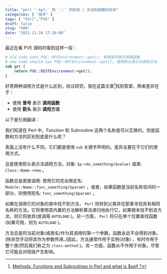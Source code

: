 ```yaml
---
title: "perl '-&gt;' 和 '::' 的区别 | 方法和函数的区别"
categories: [ "技术" ]
tags: [ "Perl","PVE" ]
draft: false
slug: "600"
date: "2021-11-24 17:38:00"
---
```


最近在看 PVE 源码时看到这样一段：

```perl
# old code uses PVE::RPCEnvironment::get(); 使用冒号表示调用函数
# new code should use PVE::RPCEnvironment->get(); 使用箭头表示法调用方法
sub get {
    return PVE::RESTEnvironment->get();
}
```

好奇两种调用方式是什么区别，经过研究，我在这篇文章[^1]找到答案，两者差异在于：

- 使用 **冒号** 表示 **调用函数**
- 使用 **箭头** 表示 **调用方法**

[^1]: [Methods, Functions and Subroutines in Perl and what is $self ?](https://perlmaven.com/methods-functions-and-subroutines-in-perl)

以下是引用翻译：

我们知道在 Perl 中，Function 和 Subroutine 这两个名称是可以互换的。但是函数和方法的区别到底是什么呢？

表面上没有什么不同。它们都是使用 `sub` 关键字声明的。差异主要在于它们的使用方式。

总是使用箭头表示法调用方法。对象: `$p->do_something($value)` 或类: `Class::Name->new` 。

函数总是直接调用: 使用它的完全限定名: `Module::Name::func_something($param)` ，或者，如果函数是当前名称空间的一部分，则使用短名: `func_something($param)` 。

如果在调用它的对象的类中找不到方法， `Perl` 将转到父类并在那里寻找具有相同名称的方法。它将使用其内置的方法解析算法递归地执行它。如果根本找不到该方法，则它将放弃(或调用 `AUTOLOAD` )。另一方面， `Perl` 将只在单个位置查找函数(如果可用，则为 `AUTOLOAD` )。

方法总是将当前对象(或类名)作为其调用的第一个参数。函数永远不会得到对象。(除非您手动将其作为参数传递。)因此，方法通常作用于实例(对象) ，有时作用于整个类(然后我们称之为 `class-method` )。另一方面，函数从不作用于对象。尽管它可能会对班级产生影响。
